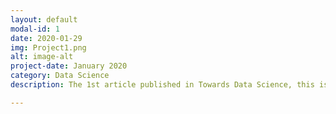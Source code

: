 ```yaml
---
layout: default
modal-id: 1
date: 2020-01-29
img: Project1.png
alt: image-alt
project-date: January 2020
category: Data Science
description: The 1st article published in Towards Data Science, this is loosely based on the ExploreML session I took for Developer Students Club - NSEC on 14th January, 2020, and talks about simple concepts and ideas that help in making great ML models. Read the entire article <a href="https://towardsdatascience.com/things-to-know-before-you-make-your-1st-ml-model-5ce48c9657f">here</a>.

---
```

